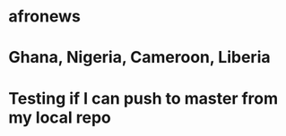 # afronews
# Ghana, Nigeria, Cameroon, Liberia
# Testing if I can push to master from my local repo
